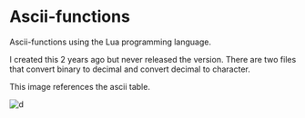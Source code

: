 # Ascii-functions


Ascii-functions using the Lua programming language.

I created this 2 years ago but never released the version. There are two files that convert binary to decimal and convert decimal to character.

This image references the ascii table. 

![d](https://user-images.githubusercontent.com/103855043/213952461-848f7b63-7801-43e5-8bb2-fd54076363de.png)

